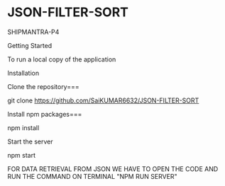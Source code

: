 # JSON-FILTER-SORT
SHIPMANTRA-P4
 
 
 
Getting Started

To run a local copy of the application

Installation

Clone the repository===

git clone https://github.com/SaiKUMAR6632/JSON-FILTER-SORT

Install npm packages===

npm install

Start the server

npm start

FOR DATA RETRIEVAL FROM JSON WE HAVE TO OPEN THE CODE AND RUN THE COMMAND ON TERMINAL "NPM RUN SERVER"


